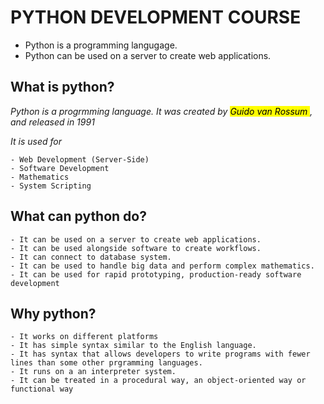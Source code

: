 # PYTHON DEVELOPMENT COURSE

- Python is a programming langugage.
- Python can be used on a server to create web applications.

## What is python?

*Python is a progrmming language. It was created by <mark> Guido van Rossum </mark>, and released in 1991*

*It is used for*
    
    - Web Development (Server-Side)
    - Software Development
    - Mathematics
    - System Scripting

## What can python do?

    - It can be used on a server to create web applications.
    - It can be used alongside software to create workflows.
    - It can connect to database system.
    - It can be used to handle big data and perform complex mathematics.
    - It can be used for rapid prototyping, production-ready software development

## Why python?

    - It works on different platforms
    - It has simple syntax similar to the English language.
    - It has syntax that allows developers to write programs with fewer lines than some other prgramming languages.
    - It runs on a an interpreter system.
    - It can be treated in a procedural way, an object-oriented way or functional way
